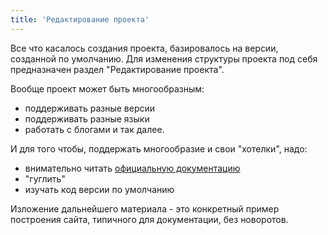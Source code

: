 ```yaml
---
title: 'Редактирование проекта'
---
```


Все что касалось создания проекта, базировалось на версии, созданной по умолчанию. 
Для изменения структуры проекта под себя предназначен раздел "Редактирование проекта".

Вообще проект может быть многообразным: 
- поддерживать разные версии
- поддерживать разные языки
- работать с блогами
и так далее.

И для того чтобы, поддержать многообразие и свои "хотелки", надо: 
- внимательно читать [официальную документацию](https://docusaurus.io/)
- "гуглить"
- изучать код версии по умолчанию

Изложение дальнейшего материала - это конкретный пример построения сайта, типичного для документации, без новоротов.







